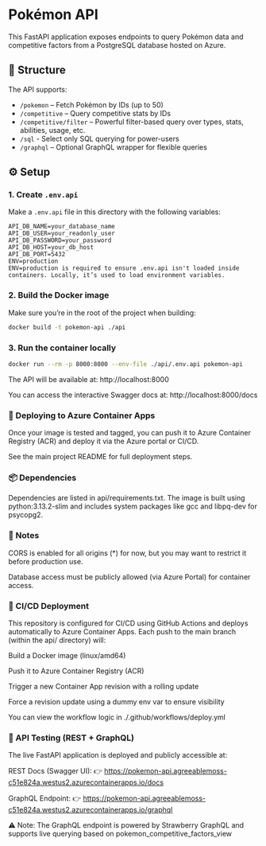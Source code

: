 # Pokémon API

This FastAPI application exposes endpoints to query Pokémon data and competitive factors from a PostgreSQL database hosted on Azure.

## 📁 Structure

The API supports:

- `/pokemon` – Fetch Pokémon by IDs (up to 50)
- `/competitive` – Query competitive stats by IDs
- `/competitive/filter` – Powerful filter-based query over types, stats, abilities, usage, etc.
- `/sql` - Select only SQL querying for power-users
- `/graphql` – Optional GraphQL wrapper for flexible queries

## ⚙️ Setup

### 1. Create `.env.api`

Make a `.env.api` file in this directory with the following variables:

```env
API_DB_NAME=your_database_name
API_DB_USER=your_readonly_user
API_DB_PASSWORD=your_password
API_DB_HOST=your_db_host
API_DB_PORT=5432
ENV=production
ENV=production is required to ensure .env.api isn't loaded inside containers. Locally, it’s used to load environment variables.
```

### 2. Build the Docker image

Make sure you’re in the root of the project when building:

```bash
docker build -t pokemon-api ./api
```

### 3. Run the container locally

```bash
docker run --rm -p 8000:8000 --env-file ./api/.env.api pokemon-api
```

The API will be available at:
http://localhost:8000

You can access the interactive Swagger docs at:
http://localhost:8000/docs

### 🐳 Deploying to Azure Container Apps

Once your image is tested and tagged, you can push it to Azure Container Registry (ACR) and deploy it via the Azure portal or CI/CD.

See the main project README for full deployment steps.

### 📦 Dependencies

Dependencies are listed in api/requirements.txt. The image is built using python:3.13.2-slim and includes system packages like gcc and libpq-dev for psycopg2.

### 📎 Notes

CORS is enabled for all origins (\*) for now, but you may want to restrict it before production use.

Database access must be publicly allowed (via Azure Portal) for container access.

### 🚀 CI/CD Deployment

This repository is configured for CI/CD using GitHub Actions and deploys automatically to Azure Container Apps.
Each push to the main branch (within the api/ directory) will:

Build a Docker image (linux/amd64)

Push it to Azure Container Registry (ACR)

Trigger a new Container App revision with a rolling update

Force a revision update using a dummy env var to ensure visibility

You can view the workflow logic in ./.github/workflows/deploy.yml

### 🧪 API Testing (REST + GraphQL)

The live FastAPI application is deployed and publicly accessible at:

REST Docs (Swagger UI):
👉 https://pokemon-api.agreeablemoss-c51e824a.westus2.azurecontainerapps.io/docs

GraphQL Endpoint:
👉 https://pokemon-api.agreeablemoss-c51e824a.westus2.azurecontainerapps.io/graphql

⚠️ Note: The GraphQL endpoint is powered by Strawberry GraphQL and supports live querying based on pokemon_competitive_factors_view
